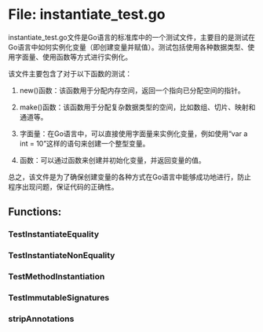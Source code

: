 # File: instantiate_test.go

instantiate_test.go文件是Go语言的标准库中的一个测试文件，主要目的是测试在Go语言中如何实例化变量（即创建变量并赋值）。测试包括使用各种数据类型、使用字面量、使用函数等方式进行实例化。

该文件主要包含了对于以下函数的测试：

1. new()函数：该函数用于分配内存空间，返回一个指向已分配空间的指针。

2. make()函数：该函数用于分配复杂数据类型的空间，比如数组、切片、映射和通道等。

3. 字面量：在Go语言中，可以直接使用字面量来实例化变量，例如使用“var a int = 10”这样的语句来创建一个整型变量。

4. 函数：可以通过函数来创建并初始化变量，并返回变量的值。

总之，该文件是为了确保创建变量的各种方式在Go语言中能够成功地进行，防止程序出现问题，保证代码的正确性。

## Functions:

### TestInstantiateEquality





### TestInstantiateNonEquality





### TestMethodInstantiation





### TestImmutableSignatures





### stripAnnotations





